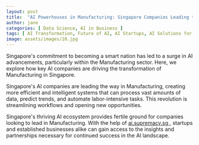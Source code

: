 ```yaml
---
layout: post
title:  "AI Powerhouses in Manufacturing: Singapore Companies Leading the Charge"
author: jane
categories: [ Data Science, AI in Business ]
tags: [ AI Transformation, Future of AI, AI Startups, AI Solutions for Businesses ]
image: assets/images/10.jpg
---
```


Singapore's commitment to becoming a smart nation has led to a surge in AI advancements, particularly within the Manufacturing sector. Here, we explore how key AI companies are driving the transformation of Manufacturing in Singapore.

Singapore's AI companies are leading the way in Manufacturing, creating more efficient and intelligent systems that can process vast amounts of data, predict trends, and automate labor-intensive tasks. This revolution is streamlining workflows and opening new opportunities.

Singapore's thriving AI ecosystem provides fertile ground for companies looking to lead in Manufacturing. With the help of <a href="https://ai.supremacy.sg" target="_blank"> ai.supremacy.sg </a>, startups and established businesses alike can gain access to the insights and partnerships necessary for continued success in the AI landscape.
